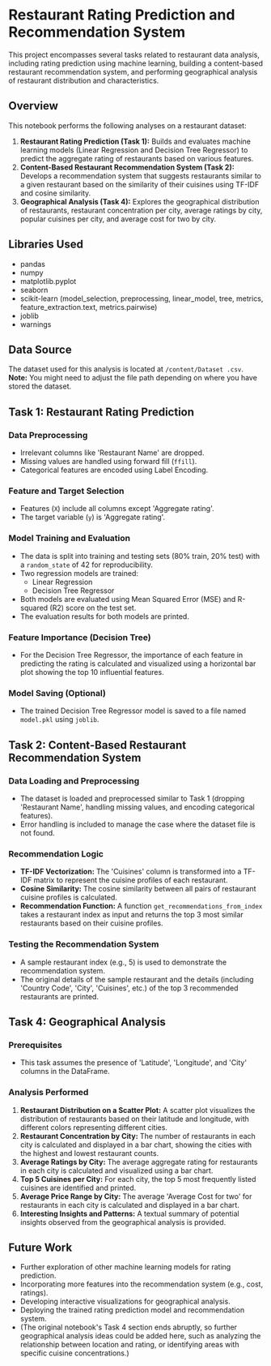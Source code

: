 # Restaurant Rating Prediction and Recommendation System

This project encompasses several tasks related to restaurant data analysis, including rating prediction using machine learning, building a content-based restaurant recommendation system, and performing geographical analysis of restaurant distribution and characteristics.

## Overview

This notebook performs the following analyses on a restaurant dataset:

1.  **Restaurant Rating Prediction (Task 1):** Builds and evaluates machine learning models (Linear Regression and Decision Tree Regressor) to predict the aggregate rating of restaurants based on various features.
2.  **Content-Based Restaurant Recommendation System (Task 2):** Develops a recommendation system that suggests restaurants similar to a given restaurant based on the similarity of their cuisines using TF-IDF and cosine similarity.
3.  **Geographical Analysis (Task 4):** Explores the geographical distribution of restaurants, restaurant concentration per city, average ratings by city, popular cuisines per city, and average cost for two by city.

## Libraries Used

* pandas
* numpy
* matplotlib.pyplot
* seaborn
* scikit-learn (model\_selection, preprocessing, linear\_model, tree, metrics, feature\_extraction.text, metrics.pairwise)
* joblib
* warnings

## Data Source

The dataset used for this analysis is located at `/content/Dataset .csv`. **Note:** You might need to adjust the file path depending on where you have stored the dataset.

## Task 1: Restaurant Rating Prediction

### Data Preprocessing

* Irrelevant columns like 'Restaurant Name' are dropped.
* Missing values are handled using forward fill (`ffill`).
* Categorical features are encoded using Label Encoding.

### Feature and Target Selection

* Features (`X`) include all columns except 'Aggregate rating'.
* The target variable (`y`) is 'Aggregate rating'.

### Model Training and Evaluation

* The data is split into training and testing sets (80% train, 20% test) with a `random_state` of 42 for reproducibility.
* Two regression models are trained:
    * Linear Regression
    * Decision Tree Regressor
* Both models are evaluated using Mean Squared Error (MSE) and R-squared (R2) score on the test set.
* The evaluation results for both models are printed.

### Feature Importance (Decision Tree)

* For the Decision Tree Regressor, the importance of each feature in predicting the rating is calculated and visualized using a horizontal bar plot showing the top 10 influential features.

### Model Saving (Optional)

* The trained Decision Tree Regressor model is saved to a file named `model.pkl` using `joblib`.

## Task 2: Content-Based Restaurant Recommendation System

### Data Loading and Preprocessing

* The dataset is loaded and preprocessed similar to Task 1 (dropping 'Restaurant Name', handling missing values, and encoding categorical features).
* Error handling is included to manage the case where the dataset file is not found.

### Recommendation Logic

* **TF-IDF Vectorization:** The 'Cuisines' column is transformed into a TF-IDF matrix to represent the cuisine profiles of each restaurant.
* **Cosine Similarity:** The cosine similarity between all pairs of restaurant cuisine profiles is calculated.
* **Recommendation Function:** A function `get_recommendations_from_index` takes a restaurant index as input and returns the top 3 most similar restaurants based on their cuisine profiles.

### Testing the Recommendation System

* A sample restaurant index (e.g., 5) is used to demonstrate the recommendation system.
* The original details of the sample restaurant and the details (including 'Country Code', 'City', 'Cuisines', etc.) of the top 3 recommended restaurants are printed.

## Task 4: Geographical Analysis

### Prerequisites

* This task assumes the presence of 'Latitude', 'Longitude', and 'City' columns in the DataFrame.

### Analysis Performed

1.  **Restaurant Distribution on a Scatter Plot:** A scatter plot visualizes the distribution of restaurants based on their latitude and longitude, with different colors representing different cities.
2.  **Restaurant Concentration by City:** The number of restaurants in each city is calculated and displayed in a bar chart, showing the cities with the highest and lowest restaurant counts.
3.  **Average Ratings by City:** The average aggregate rating for restaurants in each city is calculated and visualized using a bar chart.
4.  **Top 5 Cuisines per City:** For each city, the top 5 most frequently listed cuisines are identified and printed.
5.  **Average Price Range by City:** The average 'Average Cost for two' for restaurants in each city is calculated and displayed in a bar chart.
6.  **Interesting Insights and Patterns:** A textual summary of potential insights observed from the geographical analysis is provided.

## Future Work

* Further exploration of other machine learning models for rating prediction.
* Incorporating more features into the recommendation system (e.g., cost, ratings).
* Developing interactive visualizations for geographical analysis.
* Deploying the trained rating prediction model and recommendation system.
* (The original notebook's Task 4 section ends abruptly, so further geographical analysis ideas could be added here, such as analyzing the relationship between location and rating, or identifying areas with specific cuisine concentrations.)
